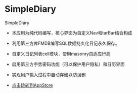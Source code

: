 # SimpleDiary
SimpleDiary

* 本应用为纯代码编写，核心界面为自定义Nav和tarBar结合构成

* 利用第三方库FMDB编写SQL数据持久化日记永久保存。

* 自定义日记列表cell模块，使用masonry自适应行高

* 启用第三方手势密码功能（可以保护用户隐私）和日历界面

* 实现用户输入过程中自动存储以防误删

* [点击跳转到AppStore](https://itunes.apple.com/cn/app/meng-ya-ri-ji/id1071484906?mt=8)